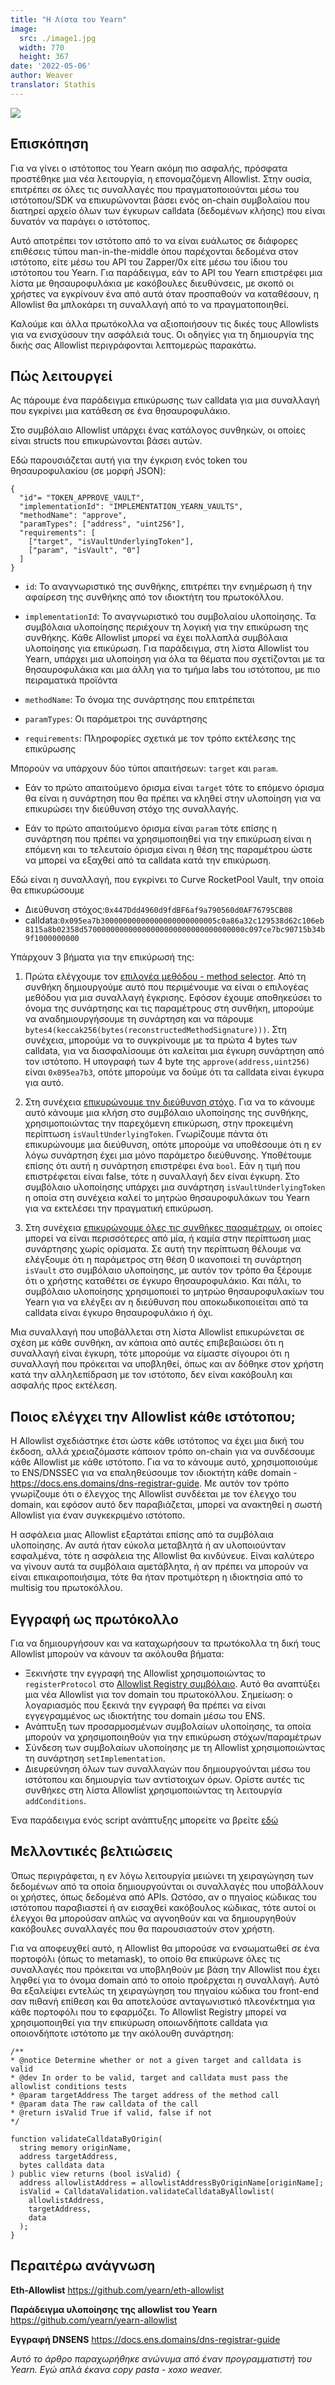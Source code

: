 ```yaml
---
title: "H Λίστα του Yearn"
image:
  src: ./image1.jpg
  width: 770
  height: 367
date: '2022-05-06'
author: Weaver
translator: Stathis
---
```


![](./image1.jpg?w=770&h=367)

## Επισκόπηση  

Για να γίνει ο ιστότοπος του Yearn ακόμη πιο ασφαλής, πρόσφατα προστέθηκε μια νέα λειτουργία, η επονομαζόμενη Allowlist. Στην ουσία, επιτρέπει σε όλες τις συναλλαγές που πραγματοποιούνται μέσω του ιστότοπου/SDK να επικυρώνονται βάσει ενός on-chain συμβολαίου που διατηρεί αρχείο όλων των έγκυρων calldata (δεδομένων κλήσης) που είναι δυνατόν να παράγει ο ιστότοπος.

Αυτό αποτρέπει τον ιστότοπο από το να είναι ευάλωτος σε διάφορες επιθέσεις τύπου man-in-the-middle όπου παρέχονται δεδομένα στον ιστότοπο, είτε μέσω του API του Zapper/0x είτε μέσω του ίδιου του ιστότοπου του Yearn. Για παράδειγμα, εάν το API του Yearn επιστρέφει μια λίστα με θησαυροφυλάκια με κακόβουλες διευθύνσεις, με σκοπό οι χρήστες να εγκρίνουν ένα από αυτά όταν προσπαθούν να καταθέσουν, η Allowlist θα μπλοκάρει τη συναλλαγή από το να πραγματοποιηθεί.

Καλούμε και άλλα πρωτόκολλα να αξιοποιήσουν τις δικές τους Allowlists για να ενισχύσουν την ασφάλειά τους. Οι οδηγίες για τη δημιουργία της δικής σας Allowlist περιγράφονται λεπτομερώς παρακάτω.

## Πώς λειτουργεί  

Ας πάρουμε ένα παράδειγμα επικύρωσης των calldata για μια συναλλαγή που εγκρίνει μια κατάθεση σε ένα θησαυροφυλάκιο.

Στο συμβόλαιο Allowlist υπάρχει ένας κατάλογος συνθηκών, οι οποίες είναι structs που επικυρώνονται βάσει αυτών.

Εδώ παρουσιάζεται αυτή για την έγκριση ενός token του θησαυροφυλακίου (σε μορφή JSON):

```
{
  "id"= "TOKEN_APPROVE_VAULT",
  "implementationId": "IMPLEMENTATION_YEARN_VAULTS",
  "methodName": "approve",
  "paramTypes": ["address", "uint256"],
  "requirements": [
    ["target", "isVaultUnderlyingToken"],
    ["param", "isVault", "0"]
  ]
}
```

- `id`: Το αναγνωριστικό της συνθήκης, επιτρέπει την ενημέρωση ή την αφαίρεση της συνθήκης από τον ιδιοκτήτη του πρωτοκόλλου.  

- `implementationId`: Το αναγνωριστικό του συμβολαίου υλοποίησης. Τα συμβόλαια υλοποίησης περιέχουν τη λογική για την επικύρωση της συνθήκης. Κάθε Allowlist μπορεί να έχει πολλαπλά συμβόλαια υλοποίησης για επικύρωση. Για παράδειγμα, στη λίστα Allowlist του Yearn, υπάρχει μια υλοποίηση για όλα τα θέματα που σχετίζονται με τα θησαυροφυλάκια και μια άλλη για το τμήμα labs του ιστότοπου, με πιο πειραματικά προϊόντα  

- `methodName`: Το όνομα της συνάρτησης που επιτρέπεται  

- `paramTypes`: Οι παράμετροι της συνάρτησης  

- `requirements`: Πληροφορίες σχετικά με τον τρόπο εκτέλεσης της επικύρωσης  

Μπορούν να υπάρχουν δύο τύποι απαιτήσεων: `target` και `param`.

- Εάν το πρώτο απαιτούμενο όρισμα είναι `target` τότε το επόμενο όρισμα θα είναι η συνάρτηση που θα πρέπει να κληθεί στην υλοποίηση για να επικυρώσει την διεύθυνση στόχο της συναλλαγής.  

- Εάν το πρώτο απαιτούμενο όρισμα είναι `param` τότε επίσης η συνάρτηση που πρέπει να χρησιμοποιηθεί για την επικύρωση είναι η επόμενη και το τελευταίο όρισμα είναι η θέση της παραμέτρου ώστε να μπορεί να εξαχθεί από τα calldata κατά την επικύρωση.  

Εδώ είναι η συναλλαγή, που εγκρίνει το Curve RocketPool Vault, την οποία θα επικυρώσουμε

- Διεύθυνση στόχος:`0x447Ddd4960d9fdBF6af9a790560d0AF76795CB08`  
- calldata:`0x095ea7b30000000000000000000000005c0a86a32c129538d62c106eb8115a8b02358d570000000000000000000000000000000000c097ce7bc90715b34b9f1000000000`  

Υπάρχουν 3 βήματα για την επικύρωσή της:

1. Πρώτα ελέγχουμε τον [επιλογέα μεθόδου - method selector](https://github.com/yearn/eth-allowlist/blob/03f2a9ad5716abd0dbfc6d45885f5d6a04061edc/contracts/libraries/CalldataValidation.sol#L72). Από τη συνθήκη δημιουργούμε αυτό που περιμένουμε να είναι ο επιλογέας μεθόδου για μια συναλλαγή έγκρισης. Εφόσον έχουμε αποθηκεύσει το όνομα της συνάρτησης και τις παραμέτρους στη συνθήκη, μπορούμε να αναδημιουργήσουμε τη συνάρτηση και να πάρουμε `bytes4(keccak256(bytes(reconstructedMethodSignature)))`. Στη συνέχεια, μπορούμε να το συγκρίνουμε με τα πρώτα 4 bytes των calldata, για να διασφαλίσουμε ότι καλείται μια έγκυρη συνάρτηση από τον ιστότοπο. Η υπογραφή των 4 byte της `approve(address,uint256)` είναι `0x095ea7b3`, οπότε μπορούμε να δούμε ότι τα calldata είναι έγκυρα για αυτό.

2. Στη συνέχεια [επικυρώνουμε την διεύθυνση στόχο](https://github.com/yearn/eth-allowlist/blob/03f2a9ad5716abd0dbfc6d45885f5d6a04061edc/contracts/libraries/CalldataValidation.sol#L50). Για να το κάνουμε αυτό κάνουμε μια κλήση στο συμβόλαιο υλοποίησης της συνθήκης, χρησιμοποιώντας την παρεχόμενη επικύρωση, στην προκειμένη περίπτωση `isVaultUnderlyingToken`. Γνωρίζουμε πάντα ότι επικυρώνουμε μια διεύθυνση, οπότε μπορούμε να υποθέσουμε ότι η εν λόγω συνάρτηση έχει μια μόνο παράμετρο διεύθυνσης. Υποθέτουμε επίσης ότι αυτή η συνάρτηση επιστρέφει ένα `bool`. Εάν η τιμή που επιστρέφεται είναι false, τότε η συναλλαγή δεν είναι έγκυρη. Στο συμβόλαιο υλοποίησης υπάρχει μια συνάρτηση `isVaultUnderlyingToken` η οποία στη συνέχεια καλεί το μητρώο θησαυροφυλάκων του Yearn για να εκτελέσει την πραγματική επικύρωση.

3. Στη συνέχεια [επικυρώνουμε όλες τις συνθήκες παραμέτρων](https://github.com/yearn/eth-allowlist/blob/03f2a9ad5716abd0dbfc6d45885f5d6a04061edc/contracts/libraries/CalldataValidation.sol#L95), οι οποίες μπορεί να είναι περισσότερες από μία, ή καμία στην περίπτωση μιας συνάρτησης χωρίς ορίσματα. Σε αυτή την περίπτωση θέλουμε να ελέγξουμε ότι η παράμετρος στη θέση 0 ικανοποιεί τη συνάρτηση `isVault` στο συμβόλαιο υλοποίησης, με αυτόν τον τρόπο θα ξέρουμε ότι ο χρήστης καταθέτει σε έγκυρο θησαυροφυλάκιο. Και πάλι, το συμβόλαιο υλοποίησης χρησιμοποιεί το μητρώο θησαυροφυλακίων του Yearn για να ελέγξει αν η διεύθυνση που αποκωδικοποιείται από τα calldata είναι έγκυρο θησαυροφυλάκιο ή όχι.

Μια συναλλαγή που υποβάλλεται στη λίστα Allowlist επικυρώνεται σε σχέση με κάθε συνθήκη, αν κάποια από αυτές επιβεβαιώσει ότι η συναλλαγή είναι έγκυρη, τότε μπορούμε να είμαστε σίγουροι ότι η συναλλαγή που πρόκειται να υποβληθεί, όπως και αν δόθηκε στον χρήστη κατά την αλληλεπίδραση με τον ιστότοπο, δεν είναι κακόβουλη και ασφαλής προς εκτέλεση.

## Ποιος ελέγχει την Allowlist κάθε ιστότοπου;

Η Allowlist σχεδιάστηκε έτσι ώστε κάθε ιστότοπος να έχει μια δική του έκδοση, αλλά χρειαζόμαστε κάποιον τρόπο on-chain για να συνδέσουμε κάθε Allowlist με κάθε ιστότοπο. Για να το κάνουμε αυτό, χρησιμοποιούμε το ENS/DNSSEC για να επαληθεύσουμε τον ιδιοκτήτη κάθε domain - https://docs.ens.domains/dns-registrar-guide. Με αυτόν τον τρόπο γνωρίζουμε ότι ο έλεγχος της Allowlist συνδέεται με τον έλεγχο του domain, και εφόσον αυτό δεν παραβιάζεται, μπορεί να ανακτηθεί η σωστή Allowlist για έναν συγκεκριμένο ιστότοπο.

Η ασφάλεια μιας Allowlist εξαρτάται επίσης από τα συμβόλαια υλοποίησης. Αν αυτά ήταν εύκολα μεταβλητά ή αν υλοποιούνταν εσφαλμένα, τότε η ασφάλεια της Allowlist θα κινδύνευε. Είναι καλύτερο να γίνουν αυτά τα συμβόλαια αμετάβλητα, ή αν πρέπει να μπορούν να είναι επικαιροποιήσιμα, τότε θα ήταν προτιμότερη η ιδιοκτησία από το multisig του πρωτοκόλλου.

## Εγγραφή ως πρωτόκολλο

Για να δημιουργήσουν και να καταχωρήσουν τα πρωτόκολλα τη δική τους Allowlist μπορούν να κάνουν τα ακόλουθα βήματα:

- Ξεκινήστε την εγγραφή της Allowlist χρησιμοποιώντας το `registerProtocol` στο [Allowlist Registry συμβόλαιο](https://etherscan.io/address/0xb39c4EF6c7602f1888E3f3347f63F26c158c0336). Αυτό θα αναπτύξει μια νέα Allowlist για τον domain του πρωτοκόλλου. Σημείωση: ο λογαριασμός που ξεκινά την εγγραφή θα πρέπει να είναι εγγεγραμμένος ως ιδιοκτήτης του domain μέσω του ENS.
- Ανάπτυξη των προσαρμοσμένων συμβολαίων υλοποίησης, τα οποία μπορούν να χρησιμοποιηθούν για την επικύρωση στόχων/παραμέτρων
- Σύνδεση των συμβολαίων υλοποίησης με τη Allowlist χρησιμοποιώντας τη συνάρτηση `setImplementation`.
- Διευρεύνηση όλων των συναλλαγών που δημιουργούνται μέσω του ιστότοπου και δημιουργία των αντίστοιχων όρων. Ορίστε αυτές τις συνθήκες στη λίστα Allowlist χρησιμοποιώντας τη λειτουργία `addConditions`.

Ένα παράδειγμα ενός script ανάπτυξης μπορείτε να βρείτε [εδώ](https://github.com/yearn/yearn-allowlist/blob/main/scripts/chains/250/deploy.py)

## Μελλοντικές βελτιώσεις

Όπως περιγράφεται, η εν λόγω λειτουργία μειώνει τη χειραγώγηση των δεδομένων από τα οποία δημιουργούνται οι συναλλαγές που υποβάλλουν οι χρήστες, όπως δεδομένα από APIs. Ωστόσο, αν ο πηγαίος κώδικας του ιστότοπου παραβιαστεί ή αν εισαχθεί κακόβουλος κώδικας, τότε αυτοί οι έλεγχοι θα μπορούσαν απλώς να αγνοηθούν και να δημιουργηθούν κακόβουλες συναλλαγές που θα παρουσιαστούν στον χρήστη.

Για να αποφευχθεί αυτό, η Allowlist θα μπορούσε να ενσωματωθεί σε ένα πορτοφόλι (όπως το metamask), το οποίο θα επικύρωνε όλες τις συναλλαγές που πρόκειται να υποβληθούν με βάση την Allowlist που έχει ληφθεί για το όνομα domain από το οποίο προέρχεται η συναλλαγή. Αυτό θα εξαλείψει εντελώς τη χειραγώγηση του πηγαίου κώδικα του front-end σαν πιθανή επίθεση και θα αποτελούσε ανταγωνιστικό πλεονέκτημα για κάθε πορτοφόλι που το εφαρμόζει. Το Allowlist Registry μπορεί να χρησιμοποιηθεί για την επικύρωση οποιωνδήποτε calldata για οποιονδήποτε ιστότοπο με την ακόλουθη συνάρτηση:

```
/**
* @notice Determine whether or not a given target and calldata is valid
* @dev In order to be valid, target and calldata must pass the allowlist conditions tests
* @param targetAddress The target address of the method call
* @param data The raw calldata of the call
* @return isValid True if valid, false if not
*/
   
function validateCalldataByOrigin(
  string memory originName,
  address targetAddress,
  bytes calldata data
) public view returns (bool isValid) {
  address allowlistAddress = allowlistAddressByOriginName[originName];
  isValid = CalldataValidation.validateCalldataByAllowlist(
    allowlistAddress,
    targetAddress,
    data
  );
}
```

## Περαιτέρω ανάγνωση

**Eth-Allowlist**
https://github.com/yearn/eth-allowlist

**Παράδειγμα υλοποίησης της allowlist του Yearn**
https://github.com/yearn/yearn-allowlist

**Εγγραφή DNSENS**
https://docs.ens.domains/dns-registrar-guide

*Αυτό το άρθρο παραχωρήθηκε ανώνυμα από έναν προγραμματιστή του Yearn. Εγώ απλά έκανα copy pasta - xoxo weaver.*
